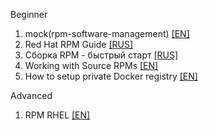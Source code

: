 Beginner
1. mock(rpm-software-management) [[EN]](https://github.com/rpm-software-management/mock/wiki)  
2. Red Hat RPM Guide [[RUS]](http://www.opennet.ru/docs/RUS/rpm_guide/)  
3. Сборка RPM - быстрый старт [[RUS]](http://wiki.rosalab.ru/ru/index.php/%D0%A1%D0%B1%D0%BE%D1%80%D0%BA%D0%B0_RPM_-_%D0%B1%D1%8B%D1%81%D1%82%D1%80%D1%8B%D0%B9_%D1%81%D1%82%D0%B0%D1%80%D1%82)  
4. Working with Source RPMs [[EN]](https://blog.packagecloud.io/eng/2015/04/20/working-with-source-rpms/)  
5. How to setup private Docker registry
 [[EN]](https://blog.sleeplessbeastie.eu/2018/04/16/how-to-setup-private-docker-registry/)  

Advanced
1. RPM RHEL [[EN]](https://rpm-packaging-guide.github.io/)  
